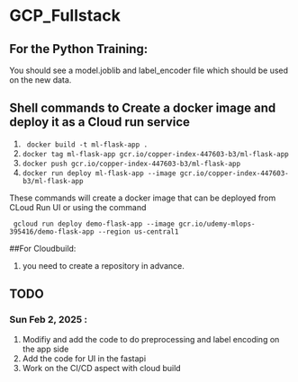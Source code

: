 
# GCP_Fullstack



## For the Python Training:

You should see a model.joblib and label_encoder file which should be used on the new data.










## Shell commands to Create a docker image and deploy it as a Cloud run service

1) ``` docker build -t ml-flask-app .```
2) ``` docker tag ml-flask-app gcr.io/copper-index-447603-b3/ml-flask-app ```
3) ``` docker push gcr.io/copper-index-447603-b3/ml-flask-app ```
4) ``` docker run deploy ml-flask-app --image gcr.io/copper-index-447603-b3/ml-flask-app ```


These commands will create a docker image that can be deployed from CLoud Run UI or using the command 

``` gcloud run deploy demo-flask-app --image gcr.io/udemy-mlops-395416/demo-flask-app --region us-central1```


##For Cloudbuild:

1) you need to create a repository in advance.

## TODO 

### Sun Feb 2, 2025 : 
1) Modifiy and add the code to do preprocessing and label encoding on the app side
2) Add the code for UI in the fastapi 
3) Work on the CI/CD aspect with cloud build

